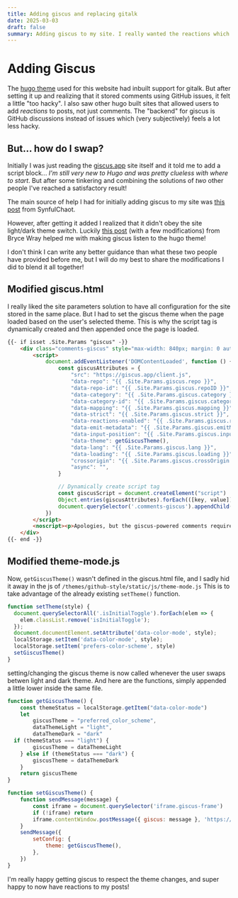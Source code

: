 ```yaml
---
title: Adding giscus and replacing gitalk
date: 2025-03-03
draft: false
summary: Adding giscus to my site. I really wanted the reactions which were lacking from gitalk, and using discussions for the backend instead of issues.
---
```

# Adding Giscus

The [hugo theme](https://themes.gohugo.io/themes/github-style/) used for this website had inbuilt support for gitalk. But after setting it up and realizing that it stored comments using GitHub issues, it felt a little "too hacky". I also saw other hugo built sites that allowed users to add *reactions* to posts, not just comments. The "backend" for giscus is GitHub discussions instead of issues which (very subjectively) feels a lot less hacky.

## But... how do I swap?

Initially I was just reading the [giscus.app](https://giscus.app/) site itself and it told me to add a script block... *I'm still very new to Hugo and was pretty clueless with where to start*. But after some tinkering and combining the solutions of *two* other people I've reached a satisfactory result!

The main source of help I had for initially adding giscus to my site was [this post](https://synfulchaot.github.io/posts/enabling-discourse/) from SynfulChaot.

However, after getting it added I realized that it didn't obey the site light/dark theme switch. Luckily [this post](https://www.brycewray.com/posts/2023/08/making-giscus-less-gabby/) (with a few modifications) from Bryce Wray helped me with making giscus listen to the hugo theme!

I don't think I can write any better guidance than what these two people have provided before me, but I will do my best to share the modifications I did to blend it all together!

## Modified giscus.html

I really liked the site parameters solution to have all configuration for the site stored in the same place. But I had to set the giscus theme when the page loaded based on the user's selected theme. This is why the script tag is dynamically created and then appended once the page is loaded.

```html
{{- if isset .Site.Params "giscus" -}}
    <div class="comments-giscus" style="max-width: 840px; margin: 0 auto;">
        <script>
            document.addEventListener('DOMContentLoaded', function () {
                const giscusAttributes = {
                    "src": "https://giscus.app/client.js",
                    "data-repo": "{{ .Site.Params.giscus.repo }}",
                    "data-repo-id": "{{ .Site.Params.giscus.repoID }}",
                    "data-category": "{{ .Site.Params.giscus.category }}",
                    "data-category-id": "{{ .Site.Params.giscus.categoryID }}",
                    "data-mapping": "{{ .Site.Params.giscus.mapping }}",
                    "data-strict": "{{ .Site.Params.giscus.strict }}",
                    "data-reactions-enabled": "{{ .Site.Params.giscus.reactionsEnabled }}",
                    "data-emit-metadata": "{{ .Site.Params.giscus.emitMetadata }}",
                    "data-input-position": "{{ .Site.Params.giscus.inputPosition }}",
                    "data-theme": getGiscusTheme(),
                    "data-lang": "{{ .Site.Params.giscus.lang }}",
                    "data-loading": "{{ .Site.Params.giscus.loading }}",
                    "crossorigin": "{{ .Site.Params.giscus.crossOrigin }}",
                    "async": "",
                }

                // Dynamically create script tag
                const giscusScript = document.createElement("script")
                Object.entries(giscusAttributes).forEach(([key, value]) => giscusScript.setAttribute(key, value))
                document.querySelector('.comments-giscus').appendChild(giscusScript)
            })
        </script>
        <noscript><p>Apologies, but the giscus-powered comments require JavaScript to view.  Sorry!</p></noscript>
    </div>
{{- end -}}
```

## Modified theme-mode.js
Now, `getGiscusTheme()` wasn't defined in the giscus.html file, and I sadly hid it away in the js of `/themes/github-style/static/js/theme-mode.js`
This is to take advantage of the already existing `setTheme()` function.

```js
function setTheme(style) {
  document.querySelectorAll('.isInitialToggle').forEach(elem => {
    elem.classList.remove('isInitialToggle');
  });
  document.documentElement.setAttribute('data-color-mode', style);
  localStorage.setItem('data-color-mode', style);
  localStorage.setItem('prefers-color-scheme', style)
  setGiscusTheme()
}
```

setting/changing the giscus theme is now called whenever the user swaps betwen light and dark theme. And here are the functions, simply appended a little lower inside the same file.

```js
function getGiscusTheme() {
	const themeStatus = localStorage.getItem("data-color-mode")
	let
		giscusTheme = "preferred_color_scheme",
		dataThemeLight = "light",
		dataThemeDark = "dark"
  if (themeStatus === "light") {
		giscusTheme = dataThemeLight
	} else if (themeStatus === "dark") {
		giscusTheme = dataThemeDark
	}
	return giscusTheme
}

function setGiscusTheme() {
	function sendMessage(message) {
		const iframe = document.querySelector('iframe.giscus-frame')
		if (!iframe) return
		iframe.contentWindow.postMessage({ giscus: message }, 'https://giscus.app')
	}
	sendMessage({
		setConfig: {
			theme: getGiscusTheme(),
		},
	})
}
```

I'm really happy getting giscus to respect the theme changes, and super happy to now have reactions to my posts!